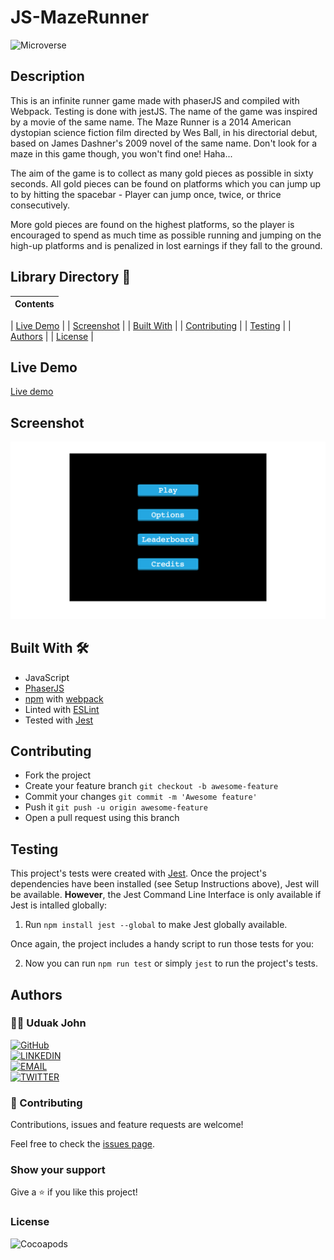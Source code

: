 # JS-MazeRunner

![Microverse](https://img.shields.io/badge/-Microverse-6F23FF?style=for-the-badge)

## Description

This is an infinite runner game made with phaserJS and compiled with Webpack. Testing is done with jestJS. The name of the game was inspired by a movie of the same name. The Maze Runner is a 2014 American dystopian science fiction film directed by Wes Ball, in his directorial debut, based on James Dashner's 2009 novel of the same name. Don't look for a maze in this game though, you won't find one! Haha...

The aim of the game is to collect as many gold pieces as possible in sixty seconds.
All gold pieces can be found on platforms which you can jump up to by hitting the spacebar - Player can jump once, twice, or thrice consecutively.

More gold pieces are found on the highest platforms, so the player is encouraged to spend as much time as possible running and jumping on the high-up platforms and is penalized in lost earnings if they fall to the ground.

## Library Directory 📙

| Contents                    |
| --------------------------- |

| [Live Demo](#live-demo)     |
| [Screenshot](#screenshot)   |
| [Built With](#built-with-🛠) |
| [Contributing](#contributing🛠) |
| [Testing](#testing🛠) |
| [Authors](#authors)         |
| [License](#license)         |

## Live Demo

[Live demo]()

 ## Screenshot

![img](./mockup.png)

## Built With 🛠

- JavaScript
- [PhaserJS](https://phaser.io/)
- [npm](https://www.npmjs.com/) with [webpack](https://webpack.js.org/)
- Linted with [ESLint](https://eslint.org/)
- Tested with [Jest](https://jestjs.io/)

## Contributing

- Fork the project
- Create your feature branch `git checkout -b awesome-feature`
- Commit your changes `git commit -m 'Awesome feature'`
- Push it `git push -u origin awesome-feature`
- Open a pull request using this branch

## Testing

This project's tests were created with [Jest](https://jestjs.io/). Once the project's dependencies have been installed (see Setup Instructions above), Jest will be available. **However**, the Jest Command Line Interface is only available if Jest is intalled globally:

1. Run `npm install jest --global` to make Jest globally available.

Once again, the project includes a handy script to run those tests for you:

2. Now you can run `npm run test` or simply `jest` to run the project's tests.

## Authors

### 👨‍💻 Uduak John

[![GitHub](https://img.shields.io/badge/-GitHub-000?style=for-the-badge&logo=GitHub&logoColor=white)](https://github.com/udberg) <br>
[![LINKEDIN](https://img.shields.io/badge/-LINKEDIN-0077B5?style=for-the-badge&logo=Linkedin&logoColor=white)](https://www.linkedin.com/in/juduak/) <br>
[![EMAIL](https://img.shields.io/badge/-EMAIL-D14836?style=for-the-badge&logo=Mail.Ru&logoColor=white)](mailto:udberg@icloud.com) <br>
[![TWITTER](https://img.shields.io/badge/-TWITTER-1DA1F2?style=for-the-badge&logo=Twitter&logoColor=white)](https://twitter.com/juduak_)

### 🤝 Contributing

Contributions, issues and feature requests are welcome!

Feel free to check the [issues page]().

### Show your support

Give a ⭐️ if you like this project!

### License

![Cocoapods](https://img.shields.io/cocoapods/l/AFNetworking?color=red&style=for-the-badge)

